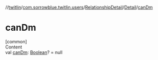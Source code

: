 //[twitlin](../../../index.md)/[com.sorrowblue.twitlin.users](../../index.md)/[RelationshipDetail](../index.md)/[Detail](index.md)/[canDm](can-dm.md)



# canDm  
[common]  
Content  
val [canDm](can-dm.md): [Boolean](https://kotlinlang.org/api/latest/jvm/stdlib/kotlin/-boolean/index.html)? = null  



